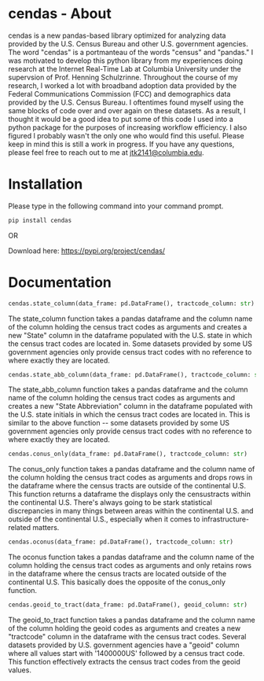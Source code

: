 # cendas - About
cendas is a new pandas-based library optimized for analyzing data provided by the U.S. Census Bureau and other U.S. government agencies.  The word "cendas" is a portmanteau of the words "census" and "pandas."  I was motivated to develop this python library from my experiences doing research at the Internet Real-Time Lab at Columbia University under the supervsion of Prof. Henning Schulzrinne.  Throughout the course of my research, I worked a lot with broadband adoption data provided by the Federal Communications Commission (FCC) and demographics data provided by the U.S. Census Bureau.  I oftentimes found myself using the same blocks of code over and over again on these datasets.  As a result, I thought it would be a good idea to put some of this code I used into a python package for the purposes of increasing workflow efficiency.  I also figured I probably wasn't the only one who would find this useful.  Please keep in mind this is still a work in progress.  If you have any questions, please feel free to reach out to me at jtk2141@columbia.edu.

# Installation

Please type in the following command into your command prompt.
```python
pip install cendas
```
OR

Download here: https://pypi.org/project/cendas/

# Documentation
```python
cendas.state_column(data_frame: pd.DataFrame(), tractcode_column: str)
```
The state_column function takes a pandas dataframe and the column name of the column holding the census tract codes as arguments and creates a new "State" column in the dataframe populated with the U.S. state in which the census tract codes are located in.  Some datasets provided by some US government agencies only provide census tract codes with no reference to where exactly they are located.  

```python
cendas.state_abb_column(data_frame: pd.DataFrame(), tractcode_column: str)
```
The state_abb_column function takes a pandas dataframe and the column name of the column holding the census tract codes as arguments and creates a new "State Abbreviation" column in the dataframe populated with the U.S. state initials in which the census tract codes are located in.  This is similar to the above function -- some datasets provided by some US government agencies only provide census tract codes with no reference to where exactly they are located.  

```python
cendas.conus_only(data_frame: pd.DataFrame(), tractcode_column: str)
```
The conus_only function takes a pandas dataframe and the column name of the column holding the census tract codes as arguments and drops rows in the dataframe where the census tracts are outside of the continental U.S.  This function returns a dataframe the displays only the censustracts within the continental U.S.  There's always going to be stark statistical discrepancies in many things between areas within the continental U.S. and outside of the continental U.S., especially when it comes to infrastructure-related matters.  

```python
cendas.oconus(data_frame: pd.DataFrame(), tractcode_column: str)
```
The oconus function takes a pandas dataframe and the column name of the column holding the census tract codes as arguments and only retains rows in the dataframe where the census tracts are located outside of the continental U.S.  This basically does the opposite of the conus_only function.

```python
cendas.geoid_to_tract(data_frame: pd.DataFrame(), geoid_column: str)
```
The geoid_to_tract function takes a pandas dataframe and the column name of the column holding the geoid codes as arguments and creates a new "tractcode" column in the dataframe with the census tract codes.  Several datasets provided by U.S. government agencies have a "geoid" column where all values start with '1400000US' followed by a census tract code.  This function effectively extracts the census tract codes from the geoid values.  
